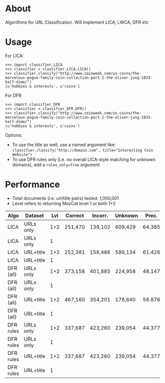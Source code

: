 # About
Algorithms for URL Classification. Will implement LICA, LWCA, DFR etc

# Usage

For LICA:

    >>> import classifier_LICA
    >>> classifier = classifier_LICA.LICA()
    >>> classifier.classify("http://www.coinweek.com/us-coins/the-marvelous-pogue-family-coin-collection-part-2-the-oliver-jung-1833-half-dime/")
    [u'hobbies & interests', u'coins']

For DFR

    >>> import classifier_DFR
    >>> classifier = classifier_DFR.DFR()
    >>> classifier.classify("http://www.coinweek.com/us-coins/the-marvelous-pogue-family-coin-collection-part-2-the-oliver-jung-1833-half-dime/")
    (u'hobbies & interests', u'coins')
	
Options:

* To use the title as well, use a named argument like: `classifier.classify("http://domain.com", title="Interesting Coin Website")`
* To use DFR rules only (i.e. no overall LICA-style matching for unknown domains), add a `rules_only=True` argument

# Performance

* Total documents (i.e. url/title pairs) tested: 1,000,001
* Level refers to returning MozCat level 1 or both 1+2


| Algo      |  Dataset  | Lvl | Correct | Incorr. | Unknown | Prec.  | Recall |
|-----------|-----------|-----|---------|---------|---------|--------|--------|
| LICA      | URLs only | 1+2 | 251,470 | 139,102 | 609,429 | 64.385 | 39.057 |
| LICA      | URLs only | 1   |         |         |         |        |        |
| LICA      | URL+title | 1+2 | 252,381 | 158,486 | 589,134 | 61.426 | 41.087 |
| LICA      | URL+title | 1   |         |         |         |        |        |
| DFR (all) | URLs only | 1+2 | 373,158 | 401,885 | 224,958 | 48.147 | 77.504 |
| DFR (all) | URLs only | 1   |         |         |         |        |        |
| DFR (all) | URL+title | 1+2 | 467,160 | 354,201 | 178,640 | 56.876 | 82.136 |
| DFR (all) | URL+title | 1   |         |         |         |        |        |
| DFR rules | URLs only | 1+2 | 337,687 | 423,260 | 239,054 | 44.377 | 76.095 |
| DFR rules | URLs only | 1   |         |         |         |        |        |
| DFR rules | URL+title | 1+2 | 337,687 | 423,260 | 239,054 | 44.377 | 76.095 |
| DFR rules | URL+title | 1   |         |         |         |        |        |
